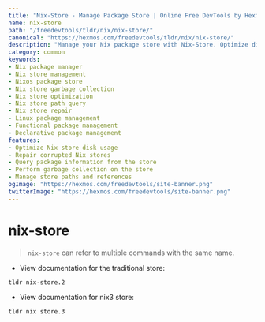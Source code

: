 ```yaml
---
title: "Nix-Store - Manage Package Store | Online Free DevTools by Hexmos"
name: nix-store
path: "/freedevtools/tldr/nix/nix-store/"
canonical: "https://hexmos.com/freedevtools/tldr/nix/nix-store/"
description: "Manage your Nix package store with Nix-Store. Optimize disk usage, repair corrupted stores, and query package information efficiently. Free online tool, no registration required."
category: common
keywords:
- Nix package manager
- Nix store management
- Nixos package store
- Nix store garbage collection
- Nix store optimization
- Nix store path query
- Nix store repair
- Linux package management
- Functional package management
- Declarative package management
features:
- Optimize Nix store disk usage
- Repair corrupted Nix stores
- Query package information from the store
- Perform garbage collection on the store
- Manage store paths and references
ogImage: "https://hexmos.com/freedevtools/site-banner.png"
twitterImage: "https://hexmos.com/freedevtools/site-banner.png"
---
```


# nix-store

> `nix-store` can refer to multiple commands with the same name.

- View documentation for the traditional store:

`tldr nix-store.2`

- View documentation for nix3 store:

`tldr nix store.3`
